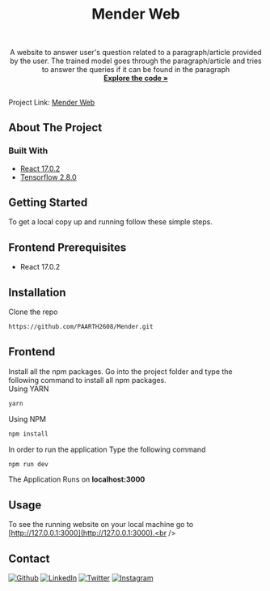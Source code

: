 # <h1 align="center">Mender Web</h1>

<!-- PROJECT LOGO -->
<br />
<p align="center">
  <p align="center">
    A website to answer user's question related to a paragraph/article provided by the user. The trained model goes through the paragraph/article and tries to answer 
    the queries if it can be found in the paragraph
    <br />
    <a href="/"><strong>Explore the code »</strong></a>
    <br />
    <br />
  
  Project Link: [Mender Web](https://mender.vercel.app/)
  </p>
</p>

<!-- ABOUT THE PROJECT -->
## About The Project



### Built With
* [React 17.0.2](https://reactjs.org/docs/getting-started.html)
* [Tensorflow 2.8.0](https://www.tensorflow.org/js/models)


<!-- GETTING STARTED -->
## Getting Started

To get a local copy up and running follow these simple steps.

## Frontend Prerequisites
- React 17.0.2

## Installation
Clone the repo
   ```sh
   https://github.com/PAARTH2608/Mender.git
   ```
## Frontend
Install all the npm packages. Go into the project folder and type the following command to install all npm packages.</br>
Using YARN
```bash
yarn 
```
Using NPM
```bash
npm install
```
In order to run the application Type the following command
```bash
npm run dev
```
The Application Runs on **localhost:3000**

<!-- USAGE EXAMPLES -->
## Usage
To see the running website on your local machine go to [http://127.0.0.1:3000](http://127.0.0.1:3000).<br />

<!-- CONTACT -->
## Contact

<a href="https://paarth2608.github.io/portfolio_website/" target="_blank"><img alt="Github" src="https://img.shields.io/badge/-Website-brightgreen?style=for-the-badge&logo=appveyor&logoColor=white&color=999900&logo=data:null" /></a>
<a href="https://www.linkedin.com/in/paarth-jain-470522208/" target="_blank"><img alt="LinkedIn" src="https://img.shields.io/badge/linkedin-%230077B5.svg?&style=for-the-badge&logo=linkedin&logoColor=white" /></a>
<a href="https://twitter.com/PAARTHJAIN7" target="_blank"><img alt="Twitter" src="https://img.shields.io/badge/twitter-%231DA1F2.svg?&style=for-the-badge&logo=twitter&logoColor=white" /></a>
<a href="https://www.instagram.com/_paarth7_/" target="_blank"><img alt="Instagram" src="https://img.shields.io/badge/instagram-%FF69B4.svg?&style=for-the-badge&logo=instagram&logoColor=white&color=cd486b" /></a>
